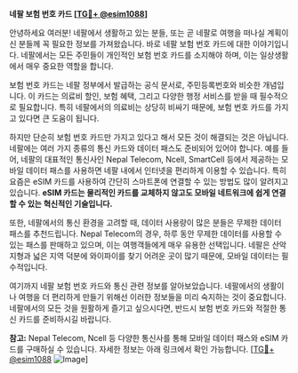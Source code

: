 **네팔 보험 번호 카드 [[TG💪+ @esim1088](https://t.me/s/esim1088)]**

안녕하세요 여러분! 네팔에서 생활하고 있는 분들, 또는 곧 네팔로 여행을 떠나실 계획이신 분들께 꼭 필요한 정보를 가져왔습니다. 바로 네팔 보험 번호 카드에 대한 이야기입니다. 네팔에서는 모든 주민들이 개인적인 보험 번호 카드를 소지해야 하며, 이는 일상생활에서 매우 중요한 역할을 합니다.

보험 번호 카드는 네팔 정부에서 발급하는 공식 문서로, 주민등록번호와 비슷한 개념입니다. 이 카드는 의료비 할인, 보험 혜택, 그리고 다양한 행정 서비스를 받을 때 필수적으로 필요합니다. 특히 네팔에서의 의료비는 상당히 비싸기 때문에, 보험 번호 카드를 가지고 있다면 큰 도움이 됩니다.

하지만 단순히 보험 번호 카드만 가지고 있다고 해서 모든 것이 해결되는 것은 아닙니다. 네팔에는 여러 가지 종류의 통신 카드와 데이터 패스도 준비되어 있어야 합니다. 예를 들어, 네팔의 대표적인 통신사인 Nepal Telecom, Ncell, SmartCell 등에서 제공하는 모바일 데이터 패스를 사용하면 네팔 내에서 인터넷을 편리하게 이용할 수 있습니다. 특히 요즘은 eSIM 카드를 사용하여 간단히 스마트폰에 연결할 수 있는 방법도 많이 알려지고 있습니다. **eSIM 카드는 물리적인 카드를 교체하지 않고도 모바일 네트워크에 쉽게 연결할 수 있는 혁신적인 기술입니다.**

또한, 네팔에서의 통신 환경을 고려할 때, 데이터 사용량이 많은 분들은 무제한 데이터 패스를 추천드립니다. Nepal Telecom의 경우, 하루 동안 무제한 데이터를 사용할 수 있는 패스를 판매하고 있으며, 이는 여행객들에게 매우 유용한 선택입니다. 네팔은 산악 지형과 넓은 지역 덕분에 와이파이를 찾기 어려운 곳이 많기 때문에, 모바일 데이터는 필수적입니다.

여기까지 네팔 보험 번호 카드와 통신 관련 정보를 알아보았습니다. 네팔에서의 생활이나 여행을 더 편리하게 만들기 위해선 이러한 정보들을 미리 숙지하는 것이 중요합니다. 네팔에서의 모든 것을 원활하게 즐기고 싶으시다면, 반드시 보험 번호 카드와 적절한 통신 카드를 준비하시길 바랍니다.

**참고:** Nepal Telecom, Ncell 등 다양한 통신사를 통해 모바일 데이터 패스와 eSIM 카드를 구매하실 수 있습니다. 자세한 정보는 아래 링크에서 확인 가능합니다. [[TG💪+ @esim1088](https://t.me/s/esim1088) ![Image](https://i.postimg.cc/Y0z9fWf4/image.png)]